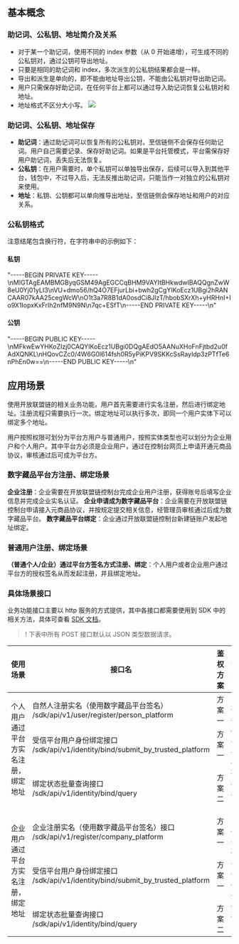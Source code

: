 ## 基本概念 

### 助记词、公私钥、地址简介及关系

- 对于某一个助记词，使用不同的 index 参数（从 0 开始递增），可生成不同的公私钥对，通过公钥可导出地址。
- 只要是相同的助记词和 index，多次派生的公私钥结果都会是一样。
- 导出和派生是单向的，即不能由地址导出公钥，不能由公私钥对导出助记词。
- 用户只需保存好助记词，在任何平台上都可以通过导入助记词恢复公私钥对和地址。
- 地址格式不区分大小写。
![](https://qcloudimg.tencent-cloud.cn/raw/6a9af42c2c9ff0e788b0d5b40bf5c892.png)
 

### 助记词、公私钥、地址保存

- **助记词**：通过助记词可以恢复所有的公私钥对。至信链侧不会保存任何助记词。用户自己需要记录、保存好助记词。如果是平台托管模式，平台需保存好用户助记词，丢失后无法恢复。
- **公私钥**：在用户需要时，单个私钥可以单独导出保存，后续可以导入到其他平台，钱包中，不过导入后，无法反推出助记词，只能当作一对独立的公私钥对来使用。
- **地址**：私钥、公钥都可以单向推导出地址，至信链侧会保存地址和用户的对应关系。

### 公私钥格式

注意结尾包含换行符，在字符串中的示例如下：

#### 私钥
"-----BEGIN PRIVATE KEY-----\nMIGTAgEAMBMGByqGSM49AgEGCCqBHM9VAYItBHkwdwIBAQQgnZwW8eU0Yj01yLI3\nVU+dmo56/hQ4O7EFjurLbi+bwh2gCgYIKoEcz1UBgi2hRANCAAR07kAA25cegWcW\nO1t3a7R8B1dA0osdCi8JlzT/hbobSXrXh+yHRHnI+Io9X1IopxKxFrIh2nfM9N9N\n7qc+ESfT\n-----END PRIVATE KEY-----\n"

#### 公钥
"-----BEGIN PUBLIC KEY-----\nMFkwEwYHKoZIzj0CAQYIKoEcz1UBgi0DQgAEdO5AANuXHoFnFjtbd2u0fAdXQNKL\nHQovCZc0/4W6G0l614fsh0R5yPiKPV9SKKcSsRayIdp3zPTfTe6nPhEn0w==\n-----END PUBLIC KEY-----\n"

## 应用场景 

使用开放联盟链的相关业务功能，用户首先需要进行实名注册，然后进行绑定地址。注册流程只需要执行一次。绑定地址可以执行多次，即同一个用户实体下可以绑定多个地址。

用户按照权限可划分为平台方用户与普通用户，按照实体类型也可以划分为企业用户和个人用户。其中平台方必须是企业用户，通过在控制台网页上申请开通元商品协议，审核通过后可成为平台方。

### 数字藏品平台方注册、绑定场景

**企业注册**：企业需要在开放联盟链控制台完成企业用户注册，获得账号后填写企业信息并完成企业实名认证。
**企业申请成为数字藏品平台**：企业需要在开放联盟链控制台申请接入元商品协议，并按规定提交相关信息，经管理员审核通过后成为数字藏品平台。
**数字藏品平台绑定**：企业通过开放联盟链控制台新建链账户发起地址绑定。

### 普通用户注册、绑定场景

**（普通个人/企业）通过平台方签名方式注册、绑定**：个人用户或者企业用户通过平台方的授权签名从而发起注册，并且绑定地址。

### 具体场景接口

业务功能接口主要以 http 服务的方式提供，其中各接口都需要使用到 SDK 中的相关方法，具体可查看 [SDK 文档](https://cloud.tencent.com/document/product/1543/73043)。
>! 下表中所有 POST 接口默认以 JSON 类型数据请求。

<table>
<thead>
  <tr>
    <th>使用场景</th>
    <th>接口名</th>
    <th>鉴权方案</th>
    <th>详细文档</th>
  </tr>
</thead>
<tbody>
  <tr>
    <td rowspan="5">个人用户通过平台方实名注册，绑定地址<br></td>
    <td rowspan="2">自然人注册实名（使用数字藏品平台签名）<br>/sdk/api/v1/user/register/person_platform</td>
    <td rowspan="2">方案一</td>
    <td rowspan="5"><a href="https://cloud.tencent.com/document/product/1543/73805">个人用户通过平台方实名注册、绑定地址</a></td>
 </td>
  </tr>
  <tr>
  </tr>
  <tr>
    <td rowspan="2">受信平台用户身份绑定接口<br>/sdk/api/v1/identity/bind/submit_by_trusted_platform</td>
    <td rowspan="2">方案一</td>
  </tr>
  <tr>
  </tr>
  <tr>
    <td><br>绑定状态批量查询接口<br>/sdk/api/v1/identity/bind/query</td>
    <td><br>方案二</td>
  </tr>
  <tr>
    <td rowspan="3">企业用户通过平台方实名注册，绑定地址</td>
    <td><br>企业注册实名（使用数字藏品平台签名）接口<br>/sdk/api/v1/register/company_platform</td>
    <td><br>方案一</td>
    <td rowspan="3"><a href="https://cloud.tencent.com/document/product/1543/73806">企业用户通过平台方实名注册、绑定地址</a></td>
  </tr>
  <tr>
    <td><br>受信平台用户身份绑定接口<br>/sdk/api/v1/identity/bind/submit_by_trusted_platform</td>
    <td><br>方案一</td>
  </tr>
  <tr>
    <td><br>绑定状态批量查询接口<br>/sdk/api/v1/identity/bind/query</td>
    <td><br>方案二</td>
  </tr>
</tbody>
</table>

